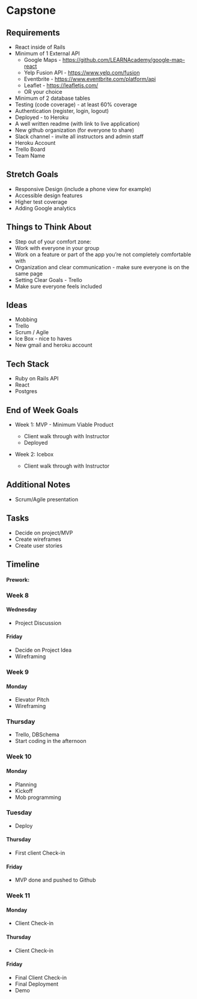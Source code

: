 # Capstone

## Requirements
- React inside of Rails
- Minimum of 1 External API
  - Google Maps - https://github.com/LEARNAcademy/google-map-react
  - Yelp Fusion API - https://www.yelp.com/fusion
  - Eventbrite - https://www.eventbrite.com/platform/api
  - Leaflet - https://leafletjs.com/
  - OR your choice
- Minimum of 2 database tables
- Testing (code coverage) - at least 60% coverage
- Authentication (register, login, logout)
- Deployed - to Heroku
- A well written readme (with link to live application)
- New github organization (for everyone to share)
- Slack channel - invite all instructors and admin staff
- Heroku Account
- Trello Board
- Team Name

## Stretch Goals
- Responsive Design (include a phone view for example)
- Accessible design features
- Higher test coverage
- Adding Google analytics

## Things to Think About
- Step out of your comfort zone:
- Work with everyone in your group
- Work on a feature or part of the app you’re not completely comfortable with
- Organization and clear communication - make sure everyone is on the same page
- Setting Clear Goals - Trello
- Make sure everyone feels included

## Ideas
- Mobbing
- Trello
- Scrum / Agile
- Ice Box - nice to haves
- New gmail and heroku account

## Tech Stack
- Ruby on Rails API
- React
- Postgres

## End of Week Goals
- Week 1: MVP - Minimum Viable Product
  - Client walk through with Instructor
  - Deployed

- Week 2: Icebox
  - Client walk through with Instructor

## Additional Notes
- Scrum/Agile presentation

## Tasks
- Decide on project/MVP
- Create wireframes
- Create user stories

## Timeline

#### Prework:

### Week 8

#### Wednesday
- Project Discussion

#### Friday
- Decide on Project Idea
- Wireframing

### Week 9

#### Monday
- Elevator Pitch
- Wireframing

### Thursday
- Trello, DBSchema
- Start coding in the afternoon
    
### Week 10

#### Monday
- Planning
- Kickoff
- Mob programming

### Tuesday
- Deploy

#### Thursday
- First client Check-in

#### Friday
- MVP done and pushed to Github

### Week 11

#### Monday
- Client Check-in

#### Thursday
- Client Check-in

#### Friday
- Final Client Check-in
- Final Deployment
- Demo

